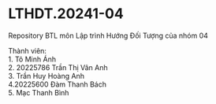 # LTHDT.20241-04
Repository BTL môn Lập trình Hướng Đối Tượng của nhóm 04

Thành viên: <br />
1.<MSSV>  	Tô Minh Ánh <br />
2.<MSSV>	20225786  Trần Thị Vân Anh <br /> 
3.<MSSV>	  Trần Huy Hoàng Anh <br />
4.20225600	Đàm Thanh Bách <br />
5.<MSSV>	  Mạc Thanh Bình <br />
